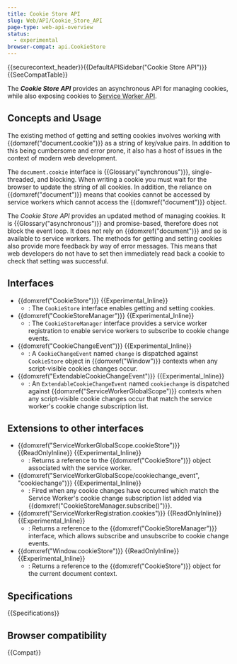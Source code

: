 ```yaml
---
title: Cookie Store API
slug: Web/API/Cookie_Store_API
page-type: web-api-overview
status:
  - experimental
browser-compat: api.CookieStore
---
```


{{securecontext_header}}{{DefaultAPISidebar("Cookie Store API")}}{{SeeCompatTable}}

The _**Cookie Store API**_ provides an asynchronous API for managing cookies, while also exposing cookies to [Service Worker API](/en-US/docs/Web/API/Service_Worker_API).

## Concepts and Usage

The existing method of getting and setting cookies involves working with {{domxref("document.cookie")}} as a string of key/value pairs. In addition to this being cumbersome and error prone, it also has a host of issues in the context of modern web development.

The `document.cookie` interface is {{Glossary("synchronous")}}, single-threaded, and blocking. When writing a cookie you must wait for the browser to update the string of all cookies. In addition, the reliance on {{domxref("document")}} means that cookies cannot be accessed by service workers which cannot access the {{domxref("document")}} object.

The _Cookie Store API_ provides an updated method of managing cookies. It is {{Glossary("asynchronous")}} and promise-based, therefore does not block the event loop. It does not rely on {{domxref("document")}} and so is available to service workers. The methods for getting and setting cookies also provide more feedback by way of error messages. This means that web developers do not have to set then immediately read back a cookie to check that setting was successful.

## Interfaces

- {{domxref("CookieStore")}} {{Experimental_Inline}}
  - : The `CookieStore` interface enables getting and setting cookies.
- {{domxref("CookieStoreManager")}} {{Experimental_Inline}}
  - : The `CookieStoreManager` interface provides a service worker registration to enable service workers to subscribe to cookie change events.
- {{domxref("CookieChangeEvent")}} {{Experimental_Inline}}
  - : A `CookieChangeEvent` named `change` is dispatched against `CookieStore` object in {{domxref("Window")}} contexts when any script-visible cookies changes occur.
- {{domxref("ExtendableCookieChangeEvent")}} {{Experimental_Inline}}
  - : An `ExtendableCookieChangeEvent` named `cookiechange` is dispatched against {{domxref("ServiceWorkerGlobalScope")}} contexts when any script-visible cookie changes occur that match the service worker's cookie change subscription list.

## Extensions to other interfaces

- {{domxref("ServiceWorkerGlobalScope.cookieStore")}} {{ReadOnlyInline}} {{Experimental_Inline}}
  - : Returns a reference to the {{domxref("CookieStore")}} object associated with the service worker.
- {{domxref("ServiceWorkerGlobalScope/cookiechange_event", "cookiechange")}} {{Experimental_Inline}}
  - : Fired when any cookie changes have occurred which match the Service Worker's cookie change subscription list added via {{domxref("CookieStoreManager.subscribe()")}}.
- {{domxref("ServiceWorkerRegistration.cookies")}} {{ReadOnlyInline}} {{Experimental_Inline}}
  - : Returns a reference to the {{domxref("CookieStoreManager")}} interface, which allows subscribe and unsubscribe to cookie change events.
- {{domxref("Window.cookieStore")}} {{ReadOnlyInline}} {{Experimental_Inline}}
  - : Returns a reference to the {{domxref("CookieStore")}} object for the current document context.

## Specifications

{{Specifications}}

## Browser compatibility

{{Compat}}

